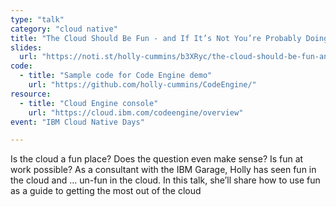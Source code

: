 ```yaml
---
type: "talk"
category: "cloud native"
title: "The Cloud Should Be Fun - and If It’s Not You’re Probably Doing It Wrong"
slides:
  url: "https://noti.st/holly-cummins/b3XRyc/the-cloud-should-be-fun-and-if-its-not-youre-probably-doing-it-wrong"
code:
  - title: "Sample code for Code Engine demo"
    url: "https://github.com/holly-cummins/CodeEngine/"
resource:
  - title: "Cloud Engine console"
    url: "https://cloud.ibm.com/codeengine/overview"
event: "IBM Cloud Native Days"

---
```

Is the cloud a fun place? Does the question even make sense? Is fun at work possible? As a consultant with the IBM Garage, Holly has seen fun in the cloud and … un-fun in the cloud. In this talk, she’ll share how to use fun as a guide to getting the most out of the cloud